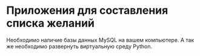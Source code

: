# Приложения для составления списка желаний
Необходимо наличие базы данных MySQL на вашем компьютере.
А так же необходимо развернуть виртуальную среду Python.